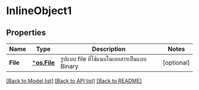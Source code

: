 # InlineObject1

## Properties

Name | Type | Description | Notes
------------ | ------------- | ------------- | -------------
**File** | [***os.File**](*os.File.md) | รูปแบบ file ที่ใช้แนบในเอกสารเป็นแบบ Binary | [optional] 

[[Back to Model list]](../README.md#documentation-for-models) [[Back to API list]](../README.md#documentation-for-api-endpoints) [[Back to README]](../README.md)


